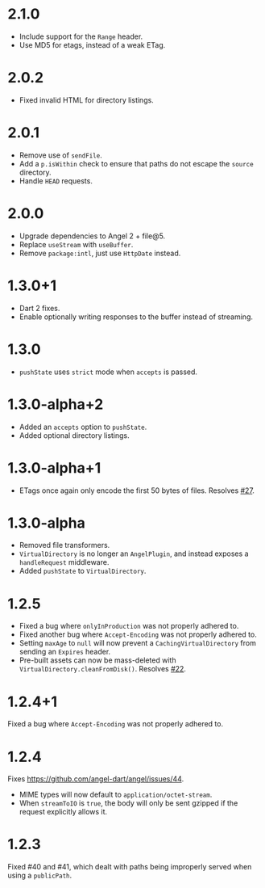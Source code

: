 # 2.1.0
* Include support for the `Range` header.
* Use MD5 for etags, instead of a weak ETag.

# 2.0.2
* Fixed invalid HTML for directory listings.

# 2.0.1
* Remove use of `sendFile`.
* Add a `p.isWithin` check to ensure that paths do not escape the `source` directory.
* Handle `HEAD` requests.

# 2.0.0
* Upgrade dependencies to Angel 2 + file@5.
* Replace `useStream` with `useBuffer`.
* Remove `package:intl`, just use `HttpDate` instead.

# 1.3.0+1
* Dart 2 fixes.
* Enable optionally writing responses to the buffer instead of streaming.

# 1.3.0
* `pushState` uses `strict` mode when `accepts` is passed.

# 1.3.0-alpha+2
* Added an `accepts` option to `pushState`.
* Added optional directory listings.

# 1.3.0-alpha+1
* ETags once again only encode the first 50 bytes of files. Resolves [#27](https://github.com/angel-dart/static/issues/27).

# 1.3.0-alpha
* Removed file transformers.
* `VirtualDirectory` is no longer an `AngelPlugin`, and instead exposes a `handleRequest` middleware.
* Added `pushState` to `VirtualDirectory`.

# 1.2.5
* Fixed a bug where `onlyInProduction` was not properly adhered to.
* Fixed another bug where `Accept-Encoding` was not properly adhered to.
* Setting `maxAge` to `null` will now prevent a `CachingVirtualDirectory` from sending an `Expires` header.
* Pre-built assets can now be mass-deleted with `VirtualDirectory.cleanFromDisk()`.
Resolves [#22](https://github.com/angel-dart/static/issues/22).

# 1.2.4+1
Fixed a bug where `Accept-Encoding` was not properly adhered to.

# 1.2.4
Fixes https://github.com/angel-dart/angel/issues/44.
* MIME types will now default to `application/octet-stream`.
* When `streamToIO` is `true`, the body will only be sent gzipped if the request explicitly allows it.

# 1.2.3
Fixed #40 and #41, which dealt with paths being improperly served when using a
`publicPath`.
